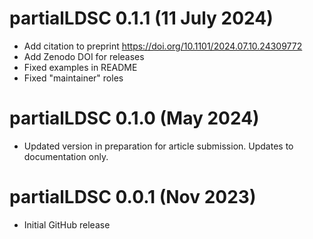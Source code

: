 
# partialLDSC 0.1.1 (11 July 2024)

* Add citation to preprint https://doi.org/10.1101/2024.07.10.24309772
* Add Zenodo DOI for releases
* Fixed examples in README
* Fixed "maintainer" roles


# partialLDSC 0.1.0 (May 2024)

* Updated version in preparation for article submission. Updates to documentation only.


# partialLDSC 0.0.1 (Nov 2023)

* Initial GitHub release
